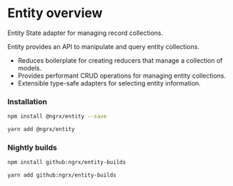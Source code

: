 # Entity overview

Entity State adapter for managing record collections.

Entity provides an API to manipulate and query entity collections.

- Reduces boilerplate for creating reducers that manage a collection of models.
- Provides performant CRUD operations for managing entity collections.
- Extensible type-safe adapters for selecting entity information.

### Installation

```sh
npm install @ngrx/entity --save
```

```sh
yarn add @ngrx/entity
```

### Nightly builds

```sh
npm install github:ngrx/entity-builds
```

```sh
yarn add github:ngrx/entity-builds
```
